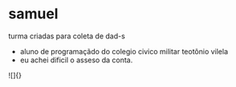 # samuel
turma criadas para coleta de dad-s
- aluno de programaçãdo do colegio civico militar teotônio vilela
- eu achei dificil o asseso da conta.




![]{}
